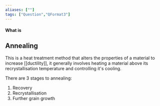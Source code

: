 ```yaml
---
aliases: [""]
tags: ["Question","QFormat3"]
---
```


#### What is
## Annealing
This is a heat treatment method that alters the properties of a material to increase [[ductility]], it generally involves heating a material above its recrystallisation temperature and controlling it's cooling.

There are 3 stages to annealing:
1) Recovery
2) Recrystallisation
3) Further grain growth

